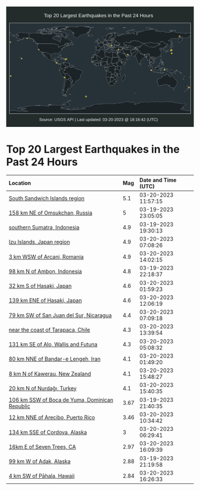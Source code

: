 ![Map](./map.png)

# Top 20 Largest Earthquakes in the Past 24 Hours

| Location | Mag | Date and Time (UTC) |
|:---|:---|:---|
| [South Sandwich Islands region](https://earthquake.usgs.gov/earthquakes/eventpage/us7000jlef) | 5.1 | 03-20-2023 11:57:15 |
| [158 km NE of Omsukchan, Russia](https://earthquake.usgs.gov/earthquakes/eventpage/us7000jlca) | 5 | 03-19-2023 23:05:05 |
| [southern Sumatra, Indonesia](https://earthquake.usgs.gov/earthquakes/eventpage/us7000jlbf) | 4.9 | 03-19-2023 19:30:13 |
| [Izu Islands, Japan region](https://earthquake.usgs.gov/earthquakes/eventpage/us7000jlde) | 4.9 | 03-20-2023 07:08:26 |
| [3 km WSW of Arcani, Romania](https://earthquake.usgs.gov/earthquakes/eventpage/us7000jlf8) | 4.9 | 03-20-2023 14:02:15 |
| [98 km N of Ambon, Indonesia](https://earthquake.usgs.gov/earthquakes/eventpage/us7000jlc5) | 4.8 | 03-19-2023 22:18:37 |
| [32 km S of Hasaki, Japan](https://earthquake.usgs.gov/earthquakes/eventpage/us7000jlcr) | 4.6 | 03-20-2023 01:59:23 |
| [139 km ENE of Hasaki, Japan](https://earthquake.usgs.gov/earthquakes/eventpage/us7000jleh) | 4.6 | 03-20-2023 12:06:19 |
| [79 km SW of San Juan del Sur, Nicaragua](https://earthquake.usgs.gov/earthquakes/eventpage/us7000jldd) | 4.4 | 03-20-2023 07:09:18 |
| [near the coast of Tarapaca, Chile](https://earthquake.usgs.gov/earthquakes/eventpage/us7000jlf6) | 4.3 | 03-20-2023 13:39:54 |
| [131 km SE of Alo, Wallis and Futuna](https://earthquake.usgs.gov/earthquakes/eventpage/us7000jld7) | 4.3 | 03-20-2023 05:08:32 |
| [80 km NNE of Bandar-e Lengeh, Iran](https://earthquake.usgs.gov/earthquakes/eventpage/us7000jlcm) | 4.1 | 03-20-2023 01:49:20 |
| [8 km N of Kawerau, New Zealand](https://earthquake.usgs.gov/earthquakes/eventpage/us7000jlfw) | 4.1 | 03-20-2023 15:48:27 |
| [20 km N of Nurdağı, Turkey](https://earthquake.usgs.gov/earthquakes/eventpage/us7000jlfv) | 4.1 | 03-20-2023 15:40:35 |
| [106 km SSW of Boca de Yuma, Dominican Republic](https://earthquake.usgs.gov/earthquakes/eventpage/pr71400858) | 3.67 | 03-19-2023 21:40:35 |
| [12 km NNE of Arecibo, Puerto Rico](https://earthquake.usgs.gov/earthquakes/eventpage/pr2023079000) | 3.46 | 03-20-2023 10:34:42 |
| [134 km SSE of Cordova, Alaska](https://earthquake.usgs.gov/earthquakes/eventpage/ak0233mr7bgd) | 3 | 03-20-2023 06:29:41 |
| [16km E of Seven Trees, CA](https://earthquake.usgs.gov/earthquakes/eventpage/nc73859860) | 2.97 | 03-20-2023 16:09:39 |
| [99 km W of Adak, Alaska](https://earthquake.usgs.gov/earthquakes/eventpage/av91812591) | 2.88 | 03-19-2023 21:19:58 |
| [4 km SW of Pāhala, Hawaii](https://earthquake.usgs.gov/earthquakes/eventpage/hv73344927) | 2.84 | 03-20-2023 16:26:33 |

